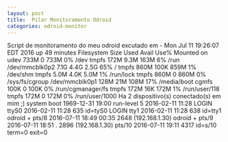 ```yaml
---
layout: post
title:  Pilar Monitoramento Odroid 
categories: odroid-monitor
---
```


Script de monitoramento do meu odroid excutado em - Mon Jul 11 19:26:07 EDT 2016
up 49 minutes
Filesystem      Size  Used Avail Use% Mounted on
udev            733M     0  733M   0% /dev
tmpfs           172M  9.3M  163M   6% /run
/dev/mmcblk0p2  7.1G  4.4G  2.5G  65% /
tmpfs           860M  100K  859M   1% /dev/shm
tmpfs           5.0M  4.0K  5.0M   1% /run/lock
tmpfs           860M     0  860M   0% /sys/fs/cgroup
/dev/mmcblk0p1  128M   21M  108M  17% /media/boot
cgmfs           100K     0  100K   0% /run/cgmanager/fs
tmpfs           172M   16K  172M   1% /run/user/118
tmpfs           172M     0  172M   0% /run/user/1000
Ha 2 dispositivo(s) conectado(s) em mim ;)
           system boot  1969-12-31 19:00
           run-level 5  2016-02-11 11:28
LOGIN      ttyS0        2016-02-11 11:28               635 id=tyS0
LOGIN      tty1         2016-02-11 11:28               638 id=tty1
odroid   + pts/8        2016-07-11 18:49 00:35        2648 (192.168.1.30)
odroid   + pts/9        2016-07-11 18:51   .          2896 (192.168.1.30)
           pts/10       2016-07-11 19:11              4317 id=s/10  term=0 exit=0

